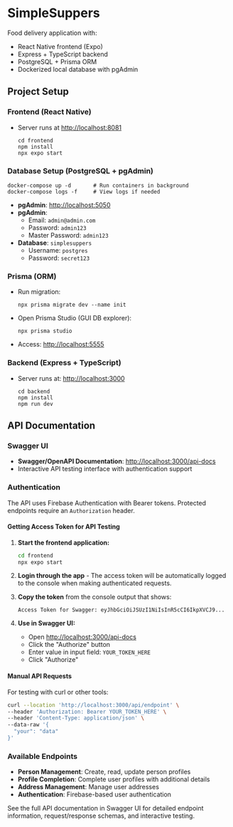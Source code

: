 # SimpleSuppers

Food delivery application with:
- React Native frontend (Expo)
- Express + TypeScript backend
- PostgreSQL + Prisma ORM
- Dockerized local database with pgAdmin

## Project Setup

### Frontend (React Native)
- Server runs at [http://localhost:8081](http://localhost:8081)
    ```
    cd frontend
    npm install
    npx expo start
    ```

### Database Setup (PostgreSQL + pgAdmin)

```
docker-compose up -d       # Run containers in background
docker-compose logs -f     # View logs if needed
```

- **pgAdmin**: [http://localhost:5050](http://localhost:5050)
- **pgAdmin**:
  - Email: `admin@admin.com`
  - Password: `admin123`
  - Master Password: `admin123`
- **Database**: `simplesuppers`
  - Username: `postgres`
  - Password: `secret123`


### Prisma (ORM)

- Run migration:

    ```
    npx prisma migrate dev --name init
    ```

- Open Prisma Studio (GUI DB explorer):

    ```
    npx prisma studio
    ```

- Access: [http://localhost:5555](http://localhost:5555)


### Backend (Express + TypeScript)

- Server runs at: [http://localhost:3000](http://localhost:3000)

    ```
    cd backend
    npm install
    npm run dev
    ```



## API Documentation

### Swagger UI
- **Swagger/OpenAPI Documentation**: [http://localhost:3000/api-docs](http://localhost:3000/api-docs)
- Interactive API testing interface with authentication support

### Authentication
The API uses Firebase Authentication with Bearer tokens. Protected endpoints require an `Authorization` header.

#### Getting Access Token for API Testing

1. **Start the frontend application:**
   ```bash
   cd frontend
   npx expo start
   ```

2. **Login through the app** - The access token will be automatically logged to the console when making authenticated requests.

3. **Copy the token** from the console output that shows:
   ```
   Access Token for Swagger: eyJhbGciOiJSUzI1NiIsInR5cCI6IkpXVCJ9...
   ```

4. **Use in Swagger UI:**
   - Open [http://localhost:3000/api-docs](http://localhost:3000/api-docs)
   - Click the "Authorize" button
   - Enter value in input field: `YOUR_TOKEN_HERE`
   - Click "Authorize"

#### Manual API Requests
For testing with curl or other tools:

```bash
curl --location 'http://localhost:3000/api/endpoint' \
--header 'Authorization: Bearer YOUR_TOKEN_HERE' \
--header 'Content-Type: application/json' \
--data-raw '{
  "your": "data"
}'
```

### Available Endpoints
- **Person Management**: Create, read, update person profiles
- **Profile Completion**: Complete user profiles with additional details
- **Address Management**: Manage user addresses
- **Authentication**: Firebase-based user authentication

See the full API documentation in Swagger UI for detailed endpoint information, request/response schemas, and interactive testing.



